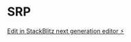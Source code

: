 # SRP

[Edit in StackBlitz next generation editor ⚡️](https://stackblitz.com/~/github.com/lucks/SRP)
